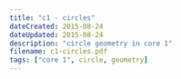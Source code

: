 ```yaml
---
title: "c1 - circles"
dateCreated: 2015-08-24
dateUpdated: 2015-08-24
description: "circle geometry in core 1"
filename: c1-circles.pdf
tags: ["core 1", circle, geometry]
---
```

